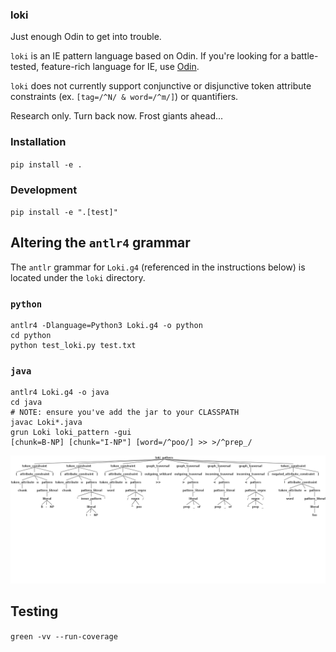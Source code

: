 ### loki

Just enough Odin to get into trouble.

`loki` is an IE pattern language based on Odin.  If you're looking for a battle-tested, feature-rich language for IE, use [Odin](https://arxiv.org/pdf/1509.07513.pdf).

`loki` does not currently support conjunctive or disjunctive token attribute constraints (ex. `[tag=/^N/ & word=/^m/]`) or quantifiers.

Research only.  Turn back now.  Frost giants ahead...

### Installation

`pip install -e .`


### Development

`pip install -e ".[test]"`

## Altering the `antlr4` grammar

The `antlr` grammar for `Loki.g4` (referenced in the instructions below) is located under the `loki` directory.

### `python`

```
antlr4 -Dlanguage=Python3 Loki.g4 -o python
cd python
python test_loki.py test.txt
```

### `java`
```
antlr4 Loki.g4 -o java
cd java
# NOTE: ensure you've add the jar to your CLASSPATH
javac Loki*.java
grun Loki loki_pattern -gui
[chunk=B-NP] [chunk="I-NP"] [word=/^poo/] >> >/^prep_/
```
![parse tree](docs/images/loki_pattern_example.png)

## Testing

`green -vv --run-coverage`
